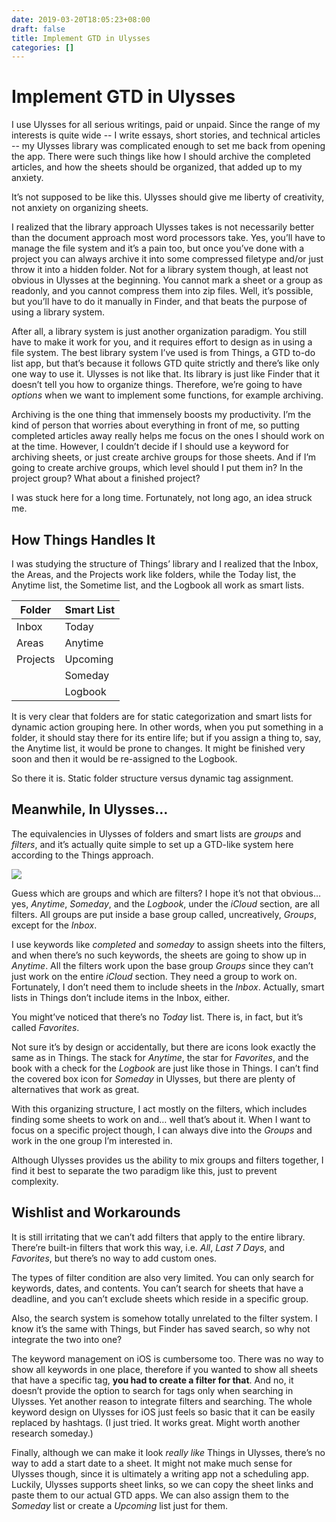 ```yaml
---
date: 2019-03-20T18:05:23+08:00
draft: false
title: Implement GTD in Ulysses
categories: []
---
```


# Implement GTD in Ulysses

I use Ulysses for all serious writings, paid or unpaid. Since the range of my interests is quite wide -- I write essays, short stories, and technical articles -- my Ulysses library was complicated enough to set me back from opening the app. There were such things like how I should archive the completed articles, and how the sheets should be organized, that added up to my anxiety.

It’s not supposed to be like this. Ulysses should give me liberty of creativity, not anxiety on organizing sheets.

I realized that the library approach Ulysses takes is not necessarily better than the document approach most word processors take. Yes, you’ll have to manage the file system and it’s a pain too, but once you’ve done with a project you can always archive it into some compressed filetype and/or just throw it into a hidden folder. Not for a library system though, at least not obvious in Ulysses at the beginning. You cannot mark a sheet or a group as readonly, and you cannot compress them into zip files. Well, it’s possible, but you’ll have to do it manually in Finder, and that beats the purpose of using a library system.

After all, a library system is just another organization paradigm. You still have to make it work for you, and it requires effort to design as in using a file system. The best library system I’ve used is from Things, a GTD to-do list app, but that’s because it follows GTD quite strictly and there’s like only one way to use it. Ulysses is not like that. Its library is just like Finder that it doesn’t tell you how to organize things. Therefore, we’re going to have _options_ when we want to implement some functions, for example archiving. 

Archiving is the one thing that immensely boosts my productivity. I’m the kind of person that worries about everything in front of me, so putting completed articles away really helps me focus on the ones I should work on at the time. However, I couldn’t decide if I should use a keyword for archiving sheets, or just create archive groups for those sheets. And if I’m going to create archive groups, which level should I put them in? In the project group? What about a finished project?

I was stuck here for a long time. Fortunately, not long ago, an idea struck me.

## How Things Handles It

I was studying the structure of Things’ library and I realized that the Inbox, the Areas, and the Projects work like folders, while the Today list, the Anytime list, the Sometime list, and the Logbook all work as smart lists. 

| Folder   | Smart List |
|----------|------------|
| Inbox    | Today      |
| Areas    | Anytime    |
| Projects | Upcoming   |
|          | Someday    |
|          | Logbook    |

It is very clear that folders are for static categorization and smart lists for dynamic action grouping here. In other words, when you put something in a folder, it should stay there for its entire life; but if you assign a thing to, say, the Anytime list, it would be prone to changes. It might be finished very soon and then it would be re-assigned to the Logbook.

So there it is. Static folder structure versus dynamic tag assignment.

## Meanwhile, In Ulysses…

The equivalencies in Ulysses of folders and smart lists are _groups_ and _filters_, and it’s actually quite simple to set up a GTD-like system here according to the Things approach.

![](DraggedImage.png)

Guess which are groups and which are filters? I hope it’s not that obvious… yes, _Anytime_, _Someday_, and the _Logbook_, under the _iCloud_ section, are all filters. All groups are put inside a base group called, uncreatively, _Groups_, except for the _Inbox_.

I use keywords like _completed_ and _someday_ to assign sheets into the filters, and when there’s no such keywords, the sheets are going to show up in _Anytime_. All the filters work upon the base group _Groups_ since they can’t just work on the entire _iCloud_ section. They need a group to work on. Fortunately, I don’t need them to include sheets in the _Inbox_. Actually, smart lists in Things don’t include items in the Inbox, either.

You might’ve noticed that there’s no _Today_ list. There is, in fact, but it’s called _Favorites_.

Not sure it’s by design or accidentally, but there are icons look exactly the same as in Things. The stack for _Anytime_, the star for _Favorites_, and the book with a check for the _Logbook_ are just like those in Things. I can’t find the covered box icon for _Someday_ in Ulysses, but there are plenty of alternatives that work as great.

With this organizing structure, I act mostly on the filters, which includes finding some sheets to work on and… well that’s about it. When I want to focus on a specific project though, I can always dive into the _Groups_ and work in the one group I’m interested in.

Although Ulysses provides us the ability to mix groups and filters together, I find it best to separate the two paradigm like this, just to prevent complexity.

## Wishlist and Workarounds

It is still irritating that we can’t add filters that apply to the entire library. There’re built-in filters that work this way, i.e. _All_, _Last 7 Days_, and _Favorites_, but there’s no way to add custom ones. 

The types of filter condition are also very limited. You can only search for keywords, dates, and contents. You can’t search for sheets that have a deadline, and you can’t exclude sheets which reside in a specific group. 

Also, the search system is somehow totally unrelated to the filter system. I know it’s the same with Things, but Finder has saved search, so why not integrate the two into one?

The keyword management on iOS is cumbersome too. There was no way to show all keywords in one place, therefore if you wanted to show all sheets that have a specific tag, **you had to create a filter for that**. And no, it doesn’t provide the option to search for tags only when searching in Ulysses. Yet another reason to integrate filters and searching. The whole keyword design on Ulysses for iOS just feels so basic that it can be easily replaced by hashtags. (I just tried. It works great. Might worth another research someday.)

Finally, although we can make it look _really like_ Things in Ulysses, there’s no way to add a start date to a sheet. It might not make much sense for Ulysses though, since it is ultimately a writing app not a scheduling app. Luckily, Ulysses supports sheet links, so we can copy the sheet links and paste them to our actual GTD apps. We can also assign them to the _Someday_ list or create a _Upcoming_ list just for them.